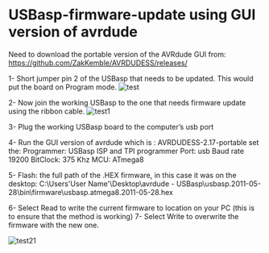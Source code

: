 # USBasp-firmware-update using GUI version of avrdude
Need to download the portable version of the AVRdude GUI from: 
https://github.com/ZakKemble/AVRDUDESS/releases/

1- Short jumper pin 2 of the USBasp that needs to be updated. This would put the board on Program mode.
![test](https://github.com/user-attachments/assets/0e31207b-250b-4e10-8668-248d51e8aaff)

2- Now join the working USBasp to the one that needs firmware update using the ribbon cable.
![test1](https://github.com/user-attachments/assets/f30cd3b8-2bc7-40bf-b54e-cea414e63306)

3- Plug the working USBasp board to the computer’s usb port

4- Run the GUI version of avrdude which is : AVRDUDESS-2.17-portable
  set the:
  Programmer: USBasp ISP and TPI programmer
  Port: usb
  Baud rate 19200
  BitClock: 375 Khz
  MCU: ATmega8

5- Flash: the full path of the .HEX firmware, in this case it was on the desktop:
  C:\Users\'User Name'\Desktop\avrdude - USBasp\usbasp.2011-05-28\bin\firmware\usbasp.atmega8.2011-05-28.hex

6- Select Read to write the current firmware to location on your PC (this is to ensure that the method is working)
7- Select Write to overwrite the firmware with the new one.

![test21](https://github.com/user-attachments/assets/0bea233e-3521-4b5c-af7b-8fcd9180a74d)


